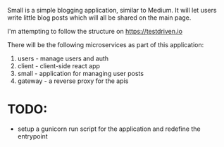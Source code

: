 Small is a simple blogging application, similar to Medium. It will let users write little blog posts which will all be shared on the main page.

I'm attempting to follow the structure on https://testdriven.io

There will be the following microservices as part of this application:


1. users - manage users and auth
2. client - client-side react app
3. small - application for managing user posts
4. gateway - a reverse proxy for the apis


# TODO:

- setup a gunicorn run script for the application and redefine the entrypoint
